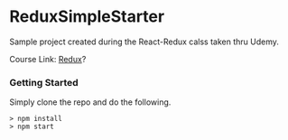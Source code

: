 # ReduxSimpleStarter
Sample project created during the React-Redux calss taken thru Udemy.

Course Link: [Redux](https://www.udemy.com/react-redux/)?

### Getting Started

Simply clone the repo and do the following.

```
> npm install
> npm start
```
